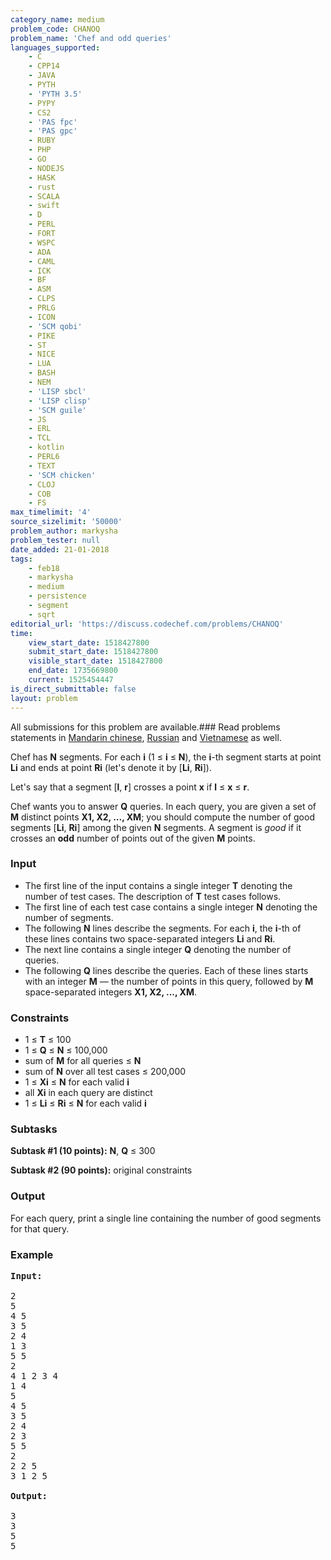 ```yaml
---
category_name: medium
problem_code: CHANOQ
problem_name: 'Chef and odd queries'
languages_supported:
    - C
    - CPP14
    - JAVA
    - PYTH
    - 'PYTH 3.5'
    - PYPY
    - CS2
    - 'PAS fpc'
    - 'PAS gpc'
    - RUBY
    - PHP
    - GO
    - NODEJS
    - HASK
    - rust
    - SCALA
    - swift
    - D
    - PERL
    - FORT
    - WSPC
    - ADA
    - CAML
    - ICK
    - BF
    - ASM
    - CLPS
    - PRLG
    - ICON
    - 'SCM qobi'
    - PIKE
    - ST
    - NICE
    - LUA
    - BASH
    - NEM
    - 'LISP sbcl'
    - 'LISP clisp'
    - 'SCM guile'
    - JS
    - ERL
    - TCL
    - kotlin
    - PERL6
    - TEXT
    - 'SCM chicken'
    - CLOJ
    - COB
    - FS
max_timelimit: '4'
source_sizelimit: '50000'
problem_author: markysha
problem_tester: null
date_added: 21-01-2018
tags:
    - feb18
    - markysha
    - medium
    - persistence
    - segment
    - sqrt
editorial_url: 'https://discuss.codechef.com/problems/CHANOQ'
time:
    view_start_date: 1518427800
    submit_start_date: 1518427800
    visible_start_date: 1518427800
    end_date: 1735669800
    current: 1525454447
is_direct_submittable: false
layout: problem
---
```

All submissions for this problem are available.### Read problems statements in [Mandarin chinese](http://www.codechef.com/download/translated/FEB18/mandarin/CHANOQ.pdf), [Russian](http://www.codechef.com/download/translated/FEB18/russian/CHANOQ.pdf) and [Vietnamese](http://www.codechef.com/download/translated/FEB18/vietnamese/CHANOQ.pdf) as well.

Chef has **N** segments. For each **i** (1 ≤ **i** ≤ **N**), the **i**-th segment starts at point **Li** and ends at point **Ri** (let's denote it by \[**Li**, **Ri**\]).

Let's say that a segment \[**l**, **r**\] crosses a point **x** if **l** ≤ **x** ≤ **r**.

Chef wants you to answer **Q** queries. In each query, you are given a set of **M** distinct points **X1, X2, ..., XM**; you should compute the number of good segments \[**Li**, **Ri**\] among the given **N** segments. A segment is *good* if it crosses an **odd** number of points out of the given **M** points.

### Input

- The first line of the input contains a single integer **T** denoting the number of test cases. The description of **T** test cases follows.
- The first line of each test case contains a single integer **N** denoting the number of segments.
- The following **N** lines describe the segments. For each **i**, the **i**-th of these lines contains two space-separated integers **Li** and **Ri**.
- The next line contains a single integer **Q** denoting the number of queries.
- The following **Q** lines describe the queries. Each of these lines starts with an integer **M** — the number of points in this query, followed by **M** space-separated integers **X1, X2, ..., XM**.

### Constraints

- 1 ≤ **T** ≤ 100
- 1 ≤ **Q** ≤ **N** ≤ 100,000
- sum of **M** for all queries ≤ **N**
- sum of **N** over all test cases ≤ 200,000
- 1 ≤ **Xi** ≤ **N** for each valid **i**
- all **Xi** in each query are distinct
- 1 ≤ **Li** ≤ **Ri** ≤ **N** for each valid **i**

### Subtasks

**Subtask #1 (10 points):** **N**, **Q** ≤ 300

**Subtask #2 (90 points):** original constraints

### Output

For each query, print a single line containing the number of good segments for that query.

### **Example**

<pre><b>Input:</b>

2
5
4 5
3 5
2 4
1 3
5 5
2
4 1 2 3 4
1 4
5
4 5
3 5
2 4
2 3
5 5
2
2 2 5
3 1 2 5

<b>Output:</b>

3
3
5
5
</pre>